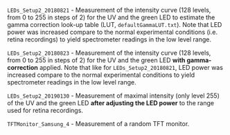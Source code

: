 
`LEDs_Setup2_20180821` - Measurement of the intensity curve (128 levels, from 0 to 255 in steps of 2) for the UV and the 
green LED to estimate the gamma correction look-up table (LUT, `defaultGammaLUT.txt`). Note that LED power was increased 
compare to the normal experimental conditions (i.e. retina recordings) to yield spectrometer readings in the low level range. 

`LEDs_Setup2_20180823` - Measurement of the intensity curve (128 levels, from 0 to 255 in steps of 2) for the UV and the 
green LED **with gamma-correction** applied. Note that like for `LEDs_Setup2_20180821`, LED power was increased 
compare to the normal experimental conditions to yield spectrometer readings in the low level range. 

`LEDs_Setup2_20190130` - Measurement of maximal intensity (only level 255) of the UV and the green LED **after adjusting 
the LED power** to the range used for retina recordings. 

`TFTMonitor_Samsung_4` - Measurement of a random TFT monitor.
